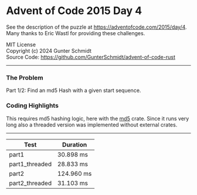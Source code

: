 # Advent of Code 2015 Day 4

See the description of the puzzle at <https://adventofcode.com/2015/day/4>.  
Many thanks to Eric Wastl for providing these challenges.

MIT License  
Copyright (c) 2024 Gunter Schmidt  
Source Code: <https://github.com/GunterSchmidt/advent-of-code-rust>

---
### The Problem

Part 1/2: Find an md5 Hash with a given start sequence.

### Coding Highlights

This requires md5 hashing logic, here with the [md5](https://docs.rs/md5/latest/md5/) crate.
Since it runs very long also a threaded version was implemented without external crates.

---

| Test           | Duration   |
| -------------- | ---------- |
| part1          |  30.898 ms |
| part1_threaded |  28.833 ms |
| part2          | 124.960 ms |
| part2_threaded |  31.103 ms |

